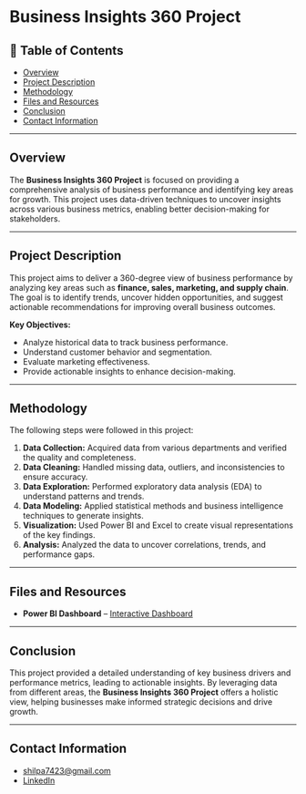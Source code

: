 # Business Insights 360 Project

## 📑 Table of Contents
- [Overview](#overview)
- [Project Description](#project-description)
- [Methodology](#methodology)
- [Files and Resources](#files-and-resources)
- [Conclusion](#conclusion)
- [Contact Information](#contact-information)

---

## Overview
The **Business Insights 360 Project** is focused on providing a comprehensive analysis of business performance and identifying key areas for growth. This project uses data-driven techniques to uncover insights across various business metrics, enabling better decision-making for stakeholders.

---

## Project Description
This project aims to deliver a 360-degree view of business performance by analyzing key areas such as **finance, sales, marketing, and supply chain**. The goal is to identify trends, uncover hidden opportunities, and suggest actionable recommendations for improving overall business outcomes.

**Key Objectives:**
- Analyze historical data to track business performance.  
- Understand customer behavior and segmentation.  
- Evaluate marketing effectiveness.  
- Provide actionable insights to enhance decision-making.

---

## Methodology
The following steps were followed in this project:

1. **Data Collection:** Acquired data from various departments and verified the quality and completeness.  
2. **Data Cleaning:** Handled missing data, outliers, and inconsistencies to ensure accuracy.  
3. **Data Exploration:** Performed exploratory data analysis (EDA) to understand patterns and trends.  
4. **Data Modeling:** Applied statistical methods and business intelligence techniques to generate insights.  
5. **Visualization:** Used Power BI and Excel to create visual representations of the key findings.  
6. **Analysis:** Analyzed the data to uncover correlations, trends, and performance gaps.

---

## Files and Resources
- **Power BI Dashboard** – [Interactive Dashboard](https://app.powerbi.com/view?r=eyJrIjoiMzA0MTQxNDEtYjRjYy00YTMzLTgxYzQtN2IzNWQ3NmFkZDVmIiwidCI6IjY0NzI3MTZmLTI3NmUtNDMwOS04OGRlLWZhMmQ0OTMzMzFjMiJ9&pageName=e9717b0ce83babc9148c)

---

## Conclusion
This project provided a detailed understanding of key business drivers and performance metrics, leading to actionable insights. By leveraging data from different areas, the **Business Insights 360 Project** offers a holistic view, helping businesses make informed strategic decisions and drive growth.

---

## Contact Information
- [shilpa7423@gmail.com](mailto:your.email@example.com)  
- [LinkedIn](https://www.linkedin.com/in/shilpa-data/)

